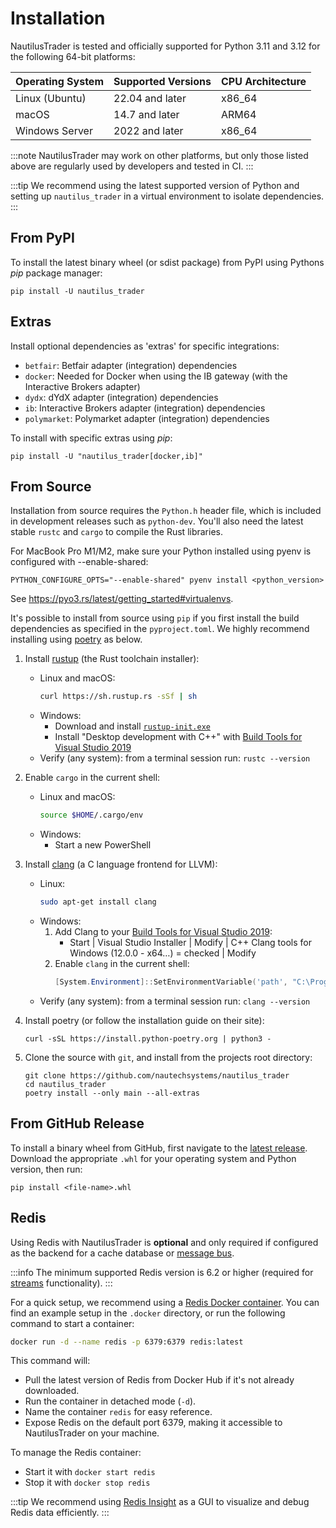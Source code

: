# Installation

NautilusTrader is tested and officially supported for Python 3.11 and 3.12 for the following 64-bit platforms:

| Operating System       | Supported Versions    | CPU Architecture  |
|------------------------|-----------------------|-------------------|
| Linux (Ubuntu)         | 22.04 and later       | x86_64            |
| macOS                  | 14.7 and later        | ARM64             |
| Windows Server         | 2022 and later        | x86_64            |

:::note
NautilusTrader may work on other platforms, but only those listed above are regularly used by developers and tested in CI.
:::

:::tip
We recommend using the latest supported version of Python and setting up `nautilus_trader` in a virtual environment to isolate dependencies.
:::

## From PyPI

To install the latest binary wheel (or sdist package) from PyPI using Pythons _pip_ package manager:
    
    pip install -U nautilus_trader

## Extras

Install optional dependencies as 'extras' for specific integrations:

- `betfair`: Betfair adapter (integration) dependencies
- `docker`: Needed for Docker when using the IB gateway (with the Interactive Brokers adapter)
- `dydx`: dYdX adapter (integration) dependencies
- `ib`: Interactive Brokers adapter (integration) dependencies
- `polymarket`: Polymarket adapter (integration) dependencies

To install with specific extras using _pip_:

    pip install -U "nautilus_trader[docker,ib]"

## From Source

Installation from source requires the `Python.h` header file, which is included in development releases such as `python-dev`. 
You'll also need the latest stable `rustc` and `cargo` to compile the Rust libraries.

For MacBook Pro M1/M2, make sure your Python installed using pyenv is configured with --enable-shared:

    PYTHON_CONFIGURE_OPTS="--enable-shared" pyenv install <python_version>

See https://pyo3.rs/latest/getting_started#virtualenvs.

It's possible to install from source using `pip` if you first install the build dependencies
as specified in the `pyproject.toml`. We highly recommend installing using [poetry](https://python-poetry.org/) as below.

1. Install [rustup](https://rustup.rs/) (the Rust toolchain installer):
   - Linux and macOS:
       ```bash
       curl https://sh.rustup.rs -sSf | sh
       ```
   - Windows:
       - Download and install [`rustup-init.exe`](https://win.rustup.rs/x86_64)
       - Install "Desktop development with C++" with [Build Tools for Visual Studio 2019](https://visualstudio.microsoft.com/thank-you-downloading-visual-studio/?sku=BuildTools&rel=16)
   - Verify (any system):
       from a terminal session run: `rustc --version`

2. Enable `cargo` in the current shell:
   - Linux and macOS:
       ```bash
       source $HOME/.cargo/env
       ```
   - Windows:
     - Start a new PowerShell

3. Install [clang](https://clang.llvm.org/) (a C language frontend for LLVM):
   - Linux:
       ```bash
       sudo apt-get install clang
       ```
   - Windows:
       1. Add Clang to your [Build Tools for Visual Studio 2019](https://visualstudio.microsoft.com/thank-you-downloading-visual-studio/?sku=BuildTools&rel=16):
          - Start | Visual Studio Installer | Modify | C++ Clang tools for Windows (12.0.0 - x64…) = checked | Modify
       2. Enable `clang` in the current shell:
          ```powershell
          [System.Environment]::SetEnvironmentVariable('path', "C:\Program Files (x86)\Microsoft Visual Studio\2019\BuildTools\VC\Tools\Llvm\x64\bin\;" + $env:Path,"User")
          ```
   - Verify (any system):
       from a terminal session run: `clang --version`

4. Install poetry (or follow the installation guide on their site):

       curl -sSL https://install.python-poetry.org | python3 -

5. Clone the source with `git`, and install from the projects root directory:

       git clone https://github.com/nautechsystems/nautilus_trader
       cd nautilus_trader
       poetry install --only main --all-extras

## From GitHub Release

To install a binary wheel from GitHub, first navigate to the [latest release](https://github.com/nautechsystems/nautilus_trader/releases/latest).
Download the appropriate `.whl` for your operating system and Python version, then run:

    pip install <file-name>.whl

## Redis

Using Redis with NautilusTrader is **optional** and only required if configured as the backend for a cache database or [message bus](/docs/concepts/message_bus.md).

:::info
The minimum supported Redis version is 6.2 or higher (required for [streams](https://redis.io/docs/latest/develop/data-types/streams/) functionality).
:::

For a quick setup, we recommend using a [Redis Docker container](https://hub.docker.com/_/redis/). You can find an example setup in the `.docker` directory,
or run the following command to start a container:

```bash
docker run -d --name redis -p 6379:6379 redis:latest
```

This command will:

- Pull the latest version of Redis from Docker Hub if it's not already downloaded.
- Run the container in detached mode (`-d`).
- Name the container `redis` for easy reference.
- Expose Redis on the default port 6379, making it accessible to NautilusTrader on your machine.

To manage the Redis container:

- Start it with `docker start redis`
- Stop it with `docker stop redis`

:::tip
We recommend using [Redis Insight](https://redis.io/insight/) as a GUI to visualize and debug Redis data efficiently.
:::
